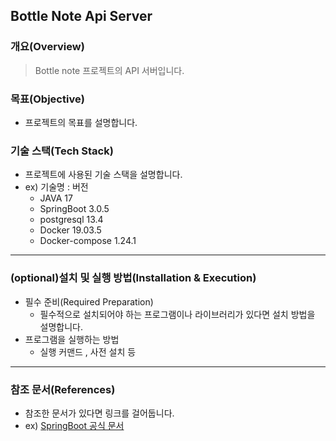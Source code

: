## Bottle Note Api Server

### 개요(Overview)

> Bottle note 프로젝트의 API 서버입니다.

### 목표(Objective)

* 프로젝트의 목표를 설명합니다.

### 기술 스택(Tech Stack)

- 프로젝트에 사용된 기술 스택을 설명합니다.
- ex) 기술명 : 버전
    - JAVA 17
    - SpringBoot 3.0.5
    - postgresql 13.4
    - Docker 19.03.5
    - Docker-compose 1.24.1

----

### (optional)설치 및 실행 방법(Installation & Execution)

* 필수 준비(Required Preparation)
    * 필수적으로 설치되어야 하는 프로그램이나 라이브러리가 있다면 설치 방법을 설명합니다.
* 프로그램을 실행하는 방법
    * 실행 커맨드 , 사전 설치 등

----

### 참조 문서(References)

* 참조한 문서가 있다면 링크를 걸어둡니다.
* ex) [SpringBoot 공식 문서](https://spring.io/projects/spring-boot)
  

